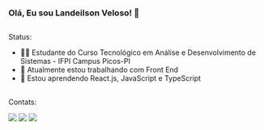 ### Olá, Eu sou Landeilson Veloso! 👋

##

Status:

- 👨‍💻 Estudante do Curso Tecnológico em Análise e Desenvolvimento de Sistemas - IFPI Campus Picos-PI
- 🔭 Atualmente estou trabalhando com Front End
- 🌱 Estou aprendendo React.js, JavaScript e TypeScript

##


Contats:

<div>
   <a href="mailto:landeilson.veloso.programmer@gmail.com"><img src="https://img.shields.io/badge/Gmail-D14836?style=for-the-badge&logo=gmail&logoColor=white"></a>
   <a href="https://www.linkedin.com/in/landeilson-veloso-2510a424a"><img src="https://img.shields.io/badge/LinkedIn-0077B5?style=for-the-badge&logo=linkedin&logoColor=white"></a>
   <a href="https://t.me/LanderProgrammer"><img src="https://img.shields.io/badge/Telegram-2CA5E0?style=for-the-badge&logo=telegram&logoColor=white"></a>
</div>

##
